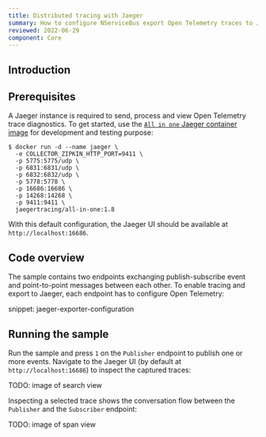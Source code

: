 ```yaml
---
title: Distributed tracing with Jaeger
summary: How to configure NServiceBus export Open Telemetry traces to Jaeger
reviewed: 2022-06-29
component: Core
---
```


## Introduction

## Prerequisites

A Jaeger instance is required to send, process and view Open Telemetry trace diagnostics. To get started, use the [`All in one` Jaeger container image](https://www.jaegertracing.io/docs/1.8/getting-started/#all-in-one) for development and testing purpose:

```
$ docker run -d --name jaeger \
  -e COLLECTOR_ZIPKIN_HTTP_PORT=9411 \
  -p 5775:5775/udp \
  -p 6831:6831/udp \
  -p 6832:6832/udp \
  -p 5778:5778 \
  -p 16686:16686 \
  -p 14268:14268 \
  -p 9411:9411 \
  jaegertracing/all-in-one:1.8
```

With this default configuration, the Jaeger UI should be available at `http://localhost:16686`.

## Code overview

The sample contains two endpoints exchanging publish-subscribe event and point-to-point messages between each other. To enable tracing and export to Jaeger, each endpoint has to configure Open Telemetry:

snippet: jaeger-exporter-configuration

## Running the sample

Run the sample and press `1` on the `Publisher` endpoint to publish one or more events. Navigate to the Jaeger UI (by default at `http://localhost:16686`) to inspect the captured traces:

TODO: image of search view

Inspecting a selected trace shows the conversation flow between the `Publisher` and the `Subscriber` endpoint:

TODO: image of span view
